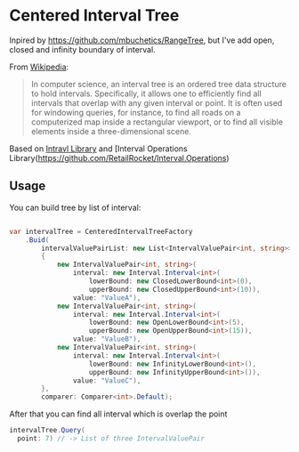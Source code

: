 # Centered Interval Tree

Inpired by https://github.com/mbuchetics/RangeTree, but I've add open, closed and infinity boundary of interval.

From [Wikipedia](http://en.wikipedia.org/wiki/Interval_tree):
> In computer science, an interval tree is an ordered tree data structure to hold intervals. Specifically, it allows one to efficiently find all intervals that overlap with any given interval or point. It is often used for windowing queries, for instance, to find all roads on a computerized map inside a rectangular viewport, or to find all visible elements inside a three-dimensional scene.

Based on [Intravl Library](https://github.com/RetailRocket/Interval) and [Interval Operations Library(https://github.com/RetailRocket/Interval.Operations)

## Usage ###

You can build tree by list of interval:

```csharp

var intervalTree = CenteredIntervalTreeFactory
    .Buid(
        intervalValuePairList: new List<IntervalValuePair<int, string>>
        {
            new IntervalValuePair<int, string>(
                interval: new Interval.Interval<int>(
                    lowerBound: new ClosedLowerBound<int>(0),
                    upperBound: new ClosedUpperBound<int>(10)),
                value: "ValueA"),
            new IntervalValuePair<int, string>(
                interval: new Interval.Interval<int>(
                    lowerBound: new OpenLowerBound<int>(5),
                    upperBound: new OpenUpperBound<int>(15)),
                value: "ValueB"),
            new IntervalValuePair<int, string>(
                interval: new Interval.Interval<int>(
                    lowerBound: new InfinityLowerBound<int>(),
                    upperBound: new InfinityUpperBound<int>()),
                value: "ValueC"),
        },
        comparer: Comparer<int>.Default);

```

After that you can find all interval which is overlap the point

```csharp
intervalTree.Query(
  point: 7) // -> List of three IntervalValuePair
```
